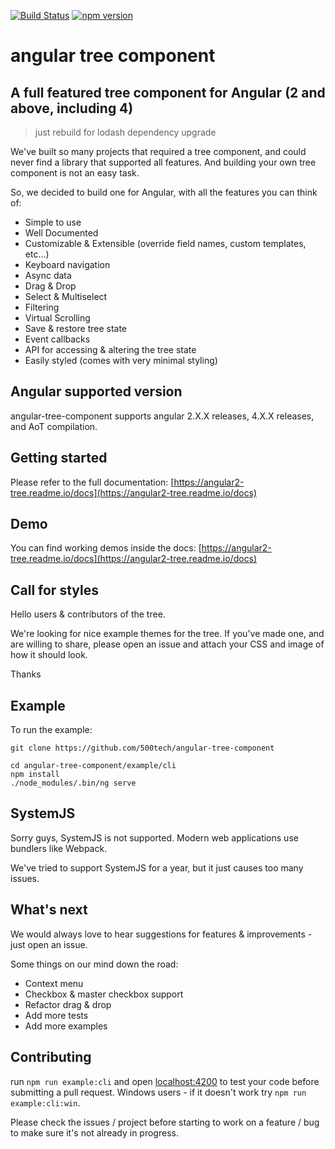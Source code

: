 [![Build Status](https://travis-ci.org/500tech/angular-tree-component.svg?branch=master)](https://travis-ci.org/500tech/angular-tree-component)
[![npm version](https://badge.fury.io/js/angular-tree-component.svg)](https://badge.fury.io/js/angular-tree-component)

# angular tree component

## A full featured tree component for Angular (2 and above, including 4)

> just rebuild for lodash dependency upgrade

We've built so many projects that required a tree component, and could never find a library that supported all features.
And building your own tree component is not an easy task.

So, we decided to build one for Angular, with all the features you can think of:

* Simple to use
* Well Documented
* Customizable & Extensible (override field names, custom templates, etc...)
* Keyboard navigation
* Async data
* Drag & Drop
* Select & Multiselect
* Filtering
* Virtual Scrolling
* Save & restore tree state
* Event callbacks
* API for accessing & altering the tree state
* Easily styled (comes with very minimal styling)

## Angular supported version

angular-tree-component supports angular 2.X.X releases, 4.X.X releases, and AoT compilation.

## Getting started

Please refer to the full documentation:
[https://angular2-tree.readme.io/docs](https://angular2-tree.readme.io/docs)

## Demo

You can find working demos inside the docs:
[https://angular2-tree.readme.io/docs](https://angular2-tree.readme.io/docs)

## Call for styles

Hello users & contributors of the tree.

We're looking for nice example themes for the tree.
If you've made one, and are willing to share, please open an issue and attach your CSS and image of how it should look.

Thanks

## Example

To run the example:

```
git clone https://github.com/500tech/angular-tree-component

cd angular-tree-component/example/cli
npm install
./node_modules/.bin/ng serve
```

## SystemJS

Sorry guys, SystemJS is not supported.
Modern web applications use bundlers like Webpack.

We've tried to support SystemJS for a year, but it just causes too many issues.

## What's next

We would always love to hear suggestions for features & improvements - just open an issue.

Some things on our mind down the road:

* Context menu
* Checkbox & master checkbox support
* Refactor drag & drop
* Add more tests
* Add more examples

## Contributing

run `npm run example:cli` and open [localhost:4200](http://localhost:4200) to test your code before submitting a pull request.
Windows users - if it doesn't work try `npm run example:cli:win`.

Please check the issues / project before starting to work on a feature / bug to make sure it's not already in progress.
